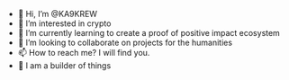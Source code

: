 - 👋 Hi, I’m @KA9KREW
- 👀 I’m interested in crypto
- 🌱 I’m currently learning to create a proof of positive impact ecosystem
- 💞️ I’m looking to collaborate on projects for the humanities 
- 📫 How to reach me? I will find you.
- :safety_vest:  I am a builder of things

<!---
KA9/KA9KREW is a ✨ special ✨ repository because its `README.md` (this file) appears on your GitHub profile.
You can click the Preview link to take a look at your changes.
--->
